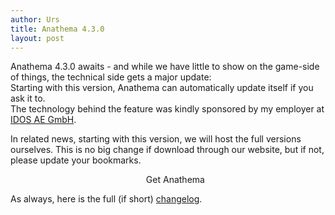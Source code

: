 ```yaml
---
author: Urs
title: Anathema 4.3.0
layout: post
---
```


Anathema 4.3.0 awaits - and while we have little to show on the game-side of things, the technical side gets a major update:  
Starting with this version, Anathema can automatically update itself if you ask it to.  
The technology behind the feature was kindly sponsored by my employer at [IDOS AE GmbH](http://www.idos.de).  

In related news, starting with this version, we will host the full versions ourselves. This is no big change if download through our website,
but if not, please update your bookmarks.

<ul><center>
	<span class="linkToLatestVersion">
		<span>Get Anathema</span>
		<span class="latestVersion"> </span>
	</span>
	</center></ul>

As always, here is the full (if short) [changelog](https://github.com/anathema/anathema/blob/v4.3.0/Development_Documentation/Distribution/English/versions.md).